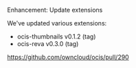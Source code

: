 Enhancement: Update extensions

We've updated various extensions:

-   ocis-thumbnails v0.1.2 (tag)
-   ocis-reva v0.3.0 (tag)

<https://github.com/owncloud/ocis/pull/290>
